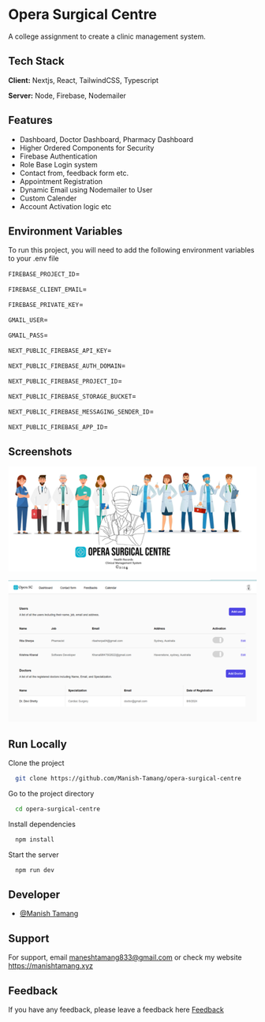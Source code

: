 
# Opera Surgical Centre

A college assignment to create a clinic management system.


## Tech Stack

**Client:** Nextjs, React, TailwindCSS, Typescript

**Server:** Node, Firebase, Nodemailer


## Features

- Dashboard, Doctor Dashboard, Pharmacy Dashboard
- Higher Ordered Components for Security
- Firebase Authentication
- Role Base Login system
- Contact from, feedback form etc.
- Appointment Registration
- Dynamic Email using Nodemailer to User
- Custom Calender 
- Account Activation logic etc

## Environment Variables

To run this project, you will need to add the following environment variables to your .env file

`FIREBASE_PROJECT_ID`=

`FIREBASE_CLIENT_EMAIL`=

`FIREBASE_PRIVATE_KEY`=

`GMAIL_USER`=

`GMAIL_PASS`=

`NEXT_PUBLIC_FIREBASE_API_KEY`=

`NEXT_PUBLIC_FIREBASE_AUTH_DOMAIN`=

`NEXT_PUBLIC_FIREBASE_PROJECT_ID`=

`NEXT_PUBLIC_FIREBASE_STORAGE_BUCKET`=

`NEXT_PUBLIC_FIREBASE_MESSAGING_SENDER_ID`=

`NEXT_PUBLIC_FIREBASE_APP_ID`=



## Screenshots

![App Screenshot](https://github.com/Manish-Tamang/opera-surgical-centre/blob/main/src/images/banner.png?raw=true)

![App Screenshot](https://github.com/Manish-Tamang/opera-surgical-centre/blob/main/src/images/Screenshot%202024-08-14%20072850.png?raw=true)
## Run Locally

Clone the project

```bash
  git clone https://github.com/Manish-Tamang/opera-surgical-centre
```

Go to the project directory

```bash
  cd opera-surgical-centre
```

Install dependencies

```bash
  npm install
```

Start the server

```bash
  npm run dev
```


## Developer

- [@Manish Tamang](https://github.com/Manish-Tamang)


## Support

For support, email maneshtamang833@gmail.com or check my website https://manishtamang.xyz


## Feedback

If you have any feedback, please leave a feedback here [Feedback](https://manishtamang.xyz/contact)

